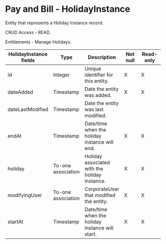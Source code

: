 # Pay and Bill - HolidayInstance

Entity that represents a Holiday Instance record.

CRUD Access - READ.

Entitlements - Manage Holidays.

<table>
    <colgroup>
        <col width="20%" />
        <col width="20%" />
        <col width="20%" />
        <col width="20%" />
        <col width="20%" />
    </colgroup>
    <thead>
        <tr class="header">
            <th>HolidayInstance fields</th>
            <th>Type</th>
            <th>Description</th>
            <th>Not null</th>
            <th>Read-only</th>
        </tr>
    </thead>
    <tbody>
        <tr class="even">
            <td>id</td>
            <td>Integer</td>
            <td>Unique identifier for this entity.</td>
            <td>X</td>
            <td>X</td>
        </tr>
        <tr class="odd">
            <td>dateAdded</td>
            <td>Timestamp</td>
            <td>Date the entity was added.</td>
            <td>X</td>
            <td>X</td>
        </tr>
        <tr class="even">
            <td>dateLastModified</td>
            <td>Timestamp</td>
            <td>Date the entity was last modified.</td>
            <td></td>
            <td></td>
        </tr>
        <tr class="odd">
            <td>endAt</td>
            <td>Timestamp</td>
            <td>Date/time when the holiday instance will end.</td>
            <td>X</td>
            <td>X</td>
        </tr>
        <tr class="even">
            <td>holiday</td>
            <td>To-one association</td>
            <td>Holiday associated with the holiday instance.</td>
            <td>X</td>
            <td>X</td>
        </tr>
        <tr class="odd">
            <td>modifyingUser</td>
            <td>To-one association</td>
            <td>CorporateUser that modified the entity.</td>
            <td>X</td>
            <td>X</td>
        </tr>
        <tr class="even">
            <td>startAt</td>
            <td>Timestamp</td>
            <td>Date/time when the holiday instance will start.</td>
            <td>X</td>
            <td>X</td>
        </tr>
    </tbody>
</table>

